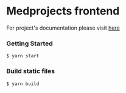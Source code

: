 # Medprojects frontend

For project's documentation please visit [here](https://github.com/nutchanonc/medprojects/blob/main/docs/medprojects.md)

### Getting Started
```shell
$ yarn start
```
### Build static files
```shell
$ yarn build
```
